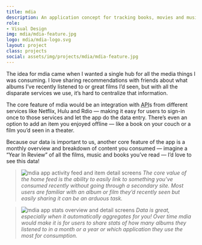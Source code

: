 ```yaml
---
title: mdia
description: An application concept for tracking books, movies and music you enjoy.
role:
- Visual Design
img: mdia/mdia-feature.jpg
logo: mdia/mdia-logo.svg
layout: project
class: projects
social: assets/img/projects/mdia/mdia-feature.jpg
---
```


The idea for mdia came when I wanted a single hub for all the media things I was consuming. I love sharing recommendations with friends about what albums I’ve recently listened to or great films I’d seen, but with all the disparate services we use, it’s hard to centralize that information.

The core feature of mdia would be an integration with <abbr title="Application Program Interface">API</abbr>s from different services like Netflix, Hulu and Rdio — making it easy for users to sign-in once to those services and let the app do the data entry. There’s even an option to add an item you enjoyed offline — like a book on your couch or a film you’d seen in a theater.

Because our data is important to us, another core feature of the app is a monthly overview and breakdown of content you consumed — imagine a “Year In Review” of all the films, music and books you’ve read — I’d love to see this data!

> <img class="lazy" data-src="{{ site.baseurl }}/assets/img/projects/mdia/mdia-1.png" alt="mdia app activity feed and item detail screens"> *The core value of the home feed is the ability to easily link to something you’ve consumed recently without going through a secondary site. Most users are familiar with an album or film they’d recently seen but easily sharing it can be an arduous task.*

> <img class="lazy" data-src="{{ site.baseurl }}/assets/img/projects/mdia/mdia-2.png" alt="mdia app stats overview and detail screens"> *Data is great, especially when it automatically aggregates for you! Over time mdia would make it is for users to share stats of how many albums they listened to in a month or a year or which application they use the most  for consumption.*